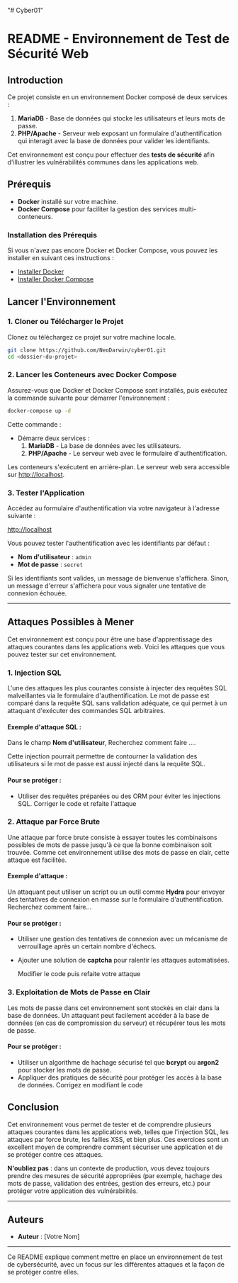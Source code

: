 "# Cyber01" 
# README - Environnement de Test de Sécurité Web

## Introduction

Ce projet consiste en un environnement Docker composé de deux services :
1. **MariaDB** - Base de données qui stocke les utilisateurs et leurs mots de passe.
2. **PHP/Apache** - Serveur web exposant un formulaire d'authentification qui interagit avec la base de données pour valider les identifiants.

Cet environnement est conçu pour effectuer des **tests de sécurité** afin d'illustrer les vulnérabilités communes dans les applications web.

## Prérequis

- **Docker** installé sur votre machine.
- **Docker Compose** pour faciliter la gestion des services multi-conteneurs.

### Installation des Prérequis

Si vous n'avez pas encore Docker et Docker Compose, vous pouvez les installer en suivant ces instructions :

- [Installer Docker](https://docs.docker.com/get-docker/)
- [Installer Docker Compose](https://docs.docker.com/compose/install/)

## Lancer l'Environnement

### 1. Cloner ou Télécharger le Projet

Clonez ou téléchargez ce projet sur votre machine locale.

```bash
git clone https://github.com/NeoDarwin/cyber01.git
cd <dossier-du-projet>
```

### 2. Lancer les Conteneurs avec Docker Compose

Assurez-vous que Docker et Docker Compose sont installés, puis exécutez la commande suivante pour démarrer l'environnement :

```bash
docker-compose up -d
```

Cette commande :
- Démarre deux services :
  1. **MariaDB** - La base de données avec les utilisateurs.
  2. **PHP/Apache** - Le serveur web avec le formulaire d'authentification.
  
Les conteneurs s'exécutent en arrière-plan. Le serveur web sera accessible sur [http://localhost](http://localhost).

### 3. Tester l'Application

Accédez au formulaire d'authentification via votre navigateur à l'adresse suivante :

[http://localhost](http://localhost)

Vous pouvez tester l'authentification avec les identifiants par défaut :
- **Nom d'utilisateur** : `admin`
- **Mot de passe** : `secret`

Si les identifiants sont valides, un message de bienvenue s'affichera. Sinon, un message d'erreur s'affichera pour vous signaler une tentative de connexion échouée.

---

## Attaques Possibles à Mener

Cet environnement est conçu pour être une base d'apprentissage des attaques courantes dans les applications web. Voici les attaques que vous pouvez tester sur cet environnement.

### 1. **Injection SQL**

L'une des attaques les plus courantes consiste à injecter des requêtes SQL malveillantes via le formulaire d'authentification. Le mot de passe est comparé dans la requête SQL sans validation adéquate, ce qui permet à un attaquant d'exécuter des commandes SQL arbitraires.

#### Exemple d'attaque SQL :

Dans le champ **Nom d'utilisateur**, Recherchez comment faire ....

Cette injection pourrait permettre de contourner la validation des utilisateurs si le mot de passe est aussi injecté dans la requête SQL.

#### Pour se protéger :
- Utiliser des requêtes préparées ou des ORM pour éviter les injections SQL. Corriger le code et refaite l'attaque

### 2. **Attaque par Force Brute**

Une attaque par force brute consiste à essayer toutes les combinaisons possibles de mots de passe jusqu'à ce que la bonne combinaison soit trouvée. Comme cet environnement utilise des mots de passe en clair, cette attaque est facilitée.

#### Exemple d'attaque :

Un attaquant peut utiliser un script ou un outil comme **Hydra** pour envoyer des tentatives de connexion en masse sur le formulaire d'authentification.
Recherchez comment faire...


#### Pour se protéger :
- Utiliser une gestion des tentatives de connexion avec un mécanisme de verrouillage après un certain nombre d'échecs.
- Ajouter une solution de **captcha** pour ralentir les attaques automatisées.

  Modifier le code puis refaite votre attaque

### 3. **Exploitation de Mots de Passe en Clair**

Les mots de passe dans cet environnement sont stockés en clair dans la base de données. Un attaquant peut facilement accéder à la base de données (en cas de compromission du serveur) et récupérer tous les mots de passe.

#### Pour se protéger :
- Utiliser un algorithme de hachage sécurisé tel que **bcrypt** ou **argon2** pour stocker les mots de passe.
- Appliquer des pratiques de sécurité pour protéger les accès à la base de données.
Corrigez en modifiant le code


## Conclusion

Cet environnement vous permet de tester et de comprendre plusieurs attaques courantes dans les applications web, telles que l'injection SQL, les attaques par force brute, les failles XSS, et bien plus. Ces exercices sont un excellent moyen de comprendre comment sécuriser une application et de se protéger contre ces attaques. 

**N'oubliez pas** : dans un contexte de production, vous devez toujours prendre des mesures de sécurité appropriées (par exemple, hachage des mots de passe, validation des entrées, gestion des erreurs, etc.) pour protéger votre application des vulnérabilités.

---

## Auteurs

- **Auteur** : [Votre Nom]

--- 

Ce README explique comment mettre en place un environnement de test de cybersécurité, avec un focus sur les différentes attaques et la façon de se protéger contre elles.
